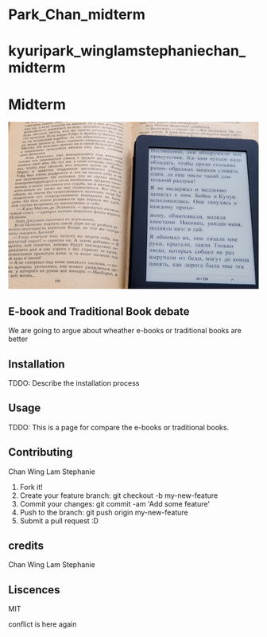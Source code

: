 # Park_Chan_midterm
# kyuripark_winglamstephaniechan_midterm
# Midterm

 ![ebookvstraditionbook](images/ebookandtraditionalbook.jpg)
## E-book and Traditional Book debate

We are going to argue about wheather e-books or traditional books are better

## Installation

TDDO: Describe the installation process

## Usage

TDDO: This is a page for compare the e-books or traditional books.

## Contributing

Chan Wing Lam Stephanie 

1. Fork it!
2. Create your feature branch: git checkout -b my-new-feature
3. Commit your changes: git commit -am 'Add some feature'
4. Push to the branch: git push origin my-new-feature
5. Submit a pull request :D

## credits

Chan Wing Lam Stephanie 

## Liscences
MIT

conflict is here again